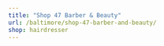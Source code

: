 ```yaml
---
title: "Shop 47 Barber & Beauty"
url: /baltimore/shop-47-barber-and-beauty/
shop: hairdresser
---
```

